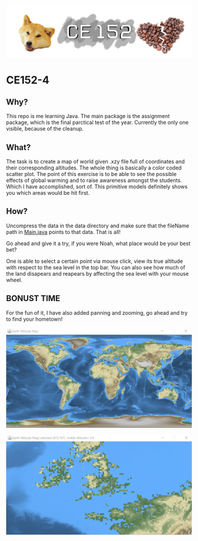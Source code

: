 ![banner](doc/banner.png)
# CE152-4
## Why?
This repo is me learning Java. The main package is the assignment package, which is the final parctical test of the year. Currently the only one visible, because of the cleanup.


## What?
The task is to create a map of world given .xzy file full of coordinates and their corresponding altitudes. The whole thing is basically a color coded scatter plot. The point of this exercise is to be able to see the possible effects of global warming and to raise awareness amongst the students. Which I have accomplished, sort of. This primitive models definitely shows you which areas would be hit first. 


## How?
Uncompress the data in the data directory and make sure that the fileName path in [Main.java](./src/assignment/Main.java) points to that data. That is all!

Go ahead and give it a try, if you were Noah, what place would be your best bet? 

One is able to select a certain point via mouse click, view its true altitude with respect to the sea level in the top bar. You can also see how much of the land disapears and reapears by affecting the sea level with your mouse wheel.

## BONUST TIME
For the fun of it, I have also added panning and zooming, go ahead and try to find your hometown!

![World map preview](doc/EarthAltitudeMap.png)

![World map preview](doc/EarthAltitudeMap2.png)

